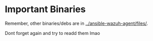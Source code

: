 # Important Binaries

Remember, other binaries/debs are in [../ansible-wazuh-agent/files/](../ansible-wazuh-agent/files/). 

Dont forget again and try to readd them lmao

